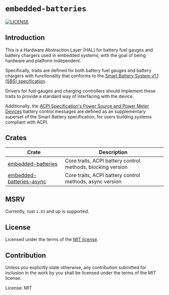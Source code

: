 # `embedded-batteries`
[![LICENSE](https://img.shields.io/badge/License-MIT-blue)](LICENSE)

## Introduction
This is a Hardware Abstraction Layer (HAL) for battery fuel gauges and battery chargers used in embedded systems, with the goal of being hardware and platform independent.

Specifically, traits are defined for both battery fuel gauges and battery chargers with functionality that conforms to the [Smart Battery System v1.1 (SBS) specification](https://sbs-forum.org/specs/sbdat110.pdf).

Drivers for fuel gauges and charging controllers should implement these traits to provide a standard way of interfacing with the device.

Additionally, the [ACPI Specification's Power Source and Power Meter Devices](https://uefi.org/htmlspecs/ACPI_Spec_6_4_html/10_Power_Source_and_Power_Meter_Devices/Power_Source_and_Power_Meter_Devices.html) battery control messages are defined as an supplementary superset of the Smart Battery specification, for users building systems compliant with ACPI.

## Crates

| Crate | Description |
|-|-|
| [embedded-batteries](./embedded-batteries) | Core traits, ACPI battery control methods, blocking version |
| [embedded-batteries-async](./embedded-batteries-async) | Core traits, ACPI battery control methods, async version |

## MSRV

Currently, rust `1.83` and up is supported.

## License

Licensed under the terms of the [MIT license](http://opensource.org/licenses/MIT).

## Contribution

Unless you explicitly state otherwise, any contribution submitted for
inclusion in the work by you shall be licensed under the terms of the
MIT license.

License: MIT
